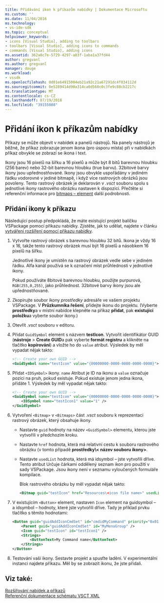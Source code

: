```yaml
---
title: Přidávání ikon k příkazům nabídky | Dokumentace Microsoftu
ms.custom: ''
ms.date: 11/04/2016
ms.technology:
- vs-ide-sdk
ms.topic: conceptual
helpviewer_keywords:
- icons [Visual Studio], adding to toolbars
- toolbars [Visual Studio], adding icons to commands
- commands [Visual Studio], adding icons
ms.assetid: 362a0c7e-5729-4297-a83f-1aba1a37fd44
author: gregvanl
ms.author: gregvanl
manager: douge
ms.workload:
- vssdk
ms.openlocfilehash: 0d01e64915004eb21a92c21a67291dc4f034112d
ms.sourcegitcommit: 0e5289414d90a314ca0d560c0c3fe9c88cb2217c
ms.translationtype: MT
ms.contentlocale: cs-CZ
ms.lasthandoff: 07/19/2018
ms.locfileid: "39155008"
---
```

# <a name="add-icons-to-menu-commands"></a>Přidání ikon k příkazům nabídky
Příkazy se může objevit v nabídek a panelů nástrojů. Na panely nástrojů je běžné, že příkaz zobrazuje jenom ikona (pro úsporu místa) při v nabídkách příkaz obvykle se zobrazí se ikona i text.  
  
 Ikony jsou 16 pixelů na šířku a 16 pixelů a může být 8 bitů barevnou hloubku (256 barev) nebo 32-bit barevnou hloubku (true barvu). 32bitové barvy ikony jsou upřednostňované. Ikony jsou obvykle uspořádány v jediném řádku vodorovné v jediné bitmapě, i když více rastrových obrázků jsou povoleny. Tento rastrový obrázek je deklarován v *.vsct* souboru spolu s jednotlivé ikony rastrového obrázku nastaven k dispozici. Přečtěte si referenční informace pro [bitmaps – element](../extensibility/bitmaps-element.md) další podrobnosti.  
  
## <a name="add-an-icon-to-a-command"></a>Přidání ikony k příkazu  
 Následující postup předpokládá, že máte existující projekt balíčku VSPackage pomocí příkazu nabídky. Zjistěte, jak to udělat, najdete v článku [vytváření rozšíření pomocí příkazu nabídky](../extensibility/creating-an-extension-with-a-menu-command.md).  
  
1.  Vytvořte rastrový obrázek s barevnou hloubku 32 bitů. Ikona je vždy 16 x 16, takže tento rastrový obrázek musí být 16 pixelů a násobkem 16 pixelů na šířku.  
  
     Jednotlivé ikony je umístěn na rastrový obrázek vedle sebe v jediném řádku. Alfa kanál používá se k označení míst průhlednosti v jednotlivé ikony.  
  
     Pokud používáte 8bitové barevnou hloubku, použijte purpurová, `RGB(255,0,255)`, jako průhlednost. 32bitové barvy ikony jsou ale upřednostňované.  
  
2.  Zkopírujte soubor ikony *prostředky* adresáře ve vašem projektu VSPackage. V **Průzkumníka řešení**, přidejte ikonu do projektu. (Vyberte **prostředky**a v místní nabídce klepněte na příkaz **přidat**, pak **existující položku**a vyberte soubor ikony.)  
  
3.  Otevřít *.vsct* souboru v editoru.  
  
4.  Přidat `GuidSymbol` element s názvem **testIcon**. Vytvořit identifikátor GUID (**nástroje** > **Create GUID**a pak vyberte **formát registru** a klikněte na tlačítko **kopírování**) a vložte ho do `value` atribut. Výsledek by měl vypadat nějak takto:  
  
    ```xml  
    <!-- Create your own GUID -->  
    <GuidSymbol name="testIcon" value="{00000000-0000-0000-0000-0000}">  
    ```  
  
5.  Přidat `<IDSymbol>` ikony. `name` Atribut je ID na ikonu a `value` označuje pozici na pruh, pokud existuje. Pokud existuje jenom jedna ikona, přidáte 1. Výsledek by měl vypadat nějak takto:  
  
    ```xml  
    <!-- Create your own GUID -->  
    <GuidSymbol name="testIcon" value="{00000000-0000-0000-0000-0000}">  
        <IDSymbol name="testIcon1" value="1" />  
    </GuidSymbol>  
    ```  
  
6.  Vytvoření `<Bitmap>` v `<Bitmaps>` část *.vsct* souboru k reprezentaci rastrový obrázek, který obsahuje ikony.  
  
    -   Nastavte `guid` hodnoty na název `<GuidSymbol>` elementu, kterou jste vytvořili v předchozím kroku.  
  
    -   Nastavte `href` hodnota, která má relativní cestu k souboru rastrového obrázku (v tomto případě **prostředky\\< název souboru ikony\>**.  
  
    -   Nastavte `usedList` hodnota, která má idsymbol – jste vytvořili dříve. Tento atribut Určuje čárkami oddělený seznam ikon pro použití v sady VSPackage. Jsou ikony není v seznamu vyloučených formuláře kompilace.  
  
         Blok rastrového obrázku by měl vypadat nějak takto:  
  
        ```xml  
        <Bitmap guid="testIcon" href="Resources\<icon file name>" usedList="testIcon1"/>  
        ```  
  
7.  V existujícím `<Button>` element, nastaven `Icon` element na guidsymbol – a idsymbol – hodnoty, které jste vytvořili dříve. Tady je příklad prvku tlačítko s těmito hodnotami:  
  
    ```xml  
    <Button guid="guidAddIconCmdSet" id="cmdidMyCommand" priority="0x0100" type="Button">  
        <Parent guid="guidAddIconCmdSet" id="MyMenuGroup" />  
        <Icon guid="testIcon" id="testIcon1" />  
        <Strings>  
            <ButtonText>My Command name</ButtonText>  
        </Strings>  
    </Button>  
    ```  
  
8.  Testování vaší ikony. Sestavte projekt a spusťte ladění. V experimentální instanci najdete příkazu. Měl by se zobrazit ikonu, že jste přidali.  
  
## <a name="see-also"></a>Viz také:  
 [Rozšiřování nabídek a příkazů](../extensibility/extending-menus-and-commands.md)   
 [Referenční dokumentace schématu VSCT XML](../extensibility/vsct-xml-schema-reference.md)
